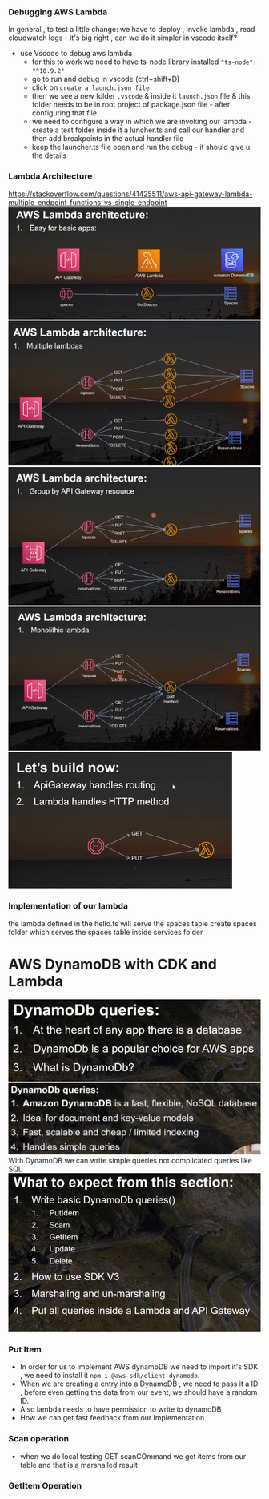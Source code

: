 ### Debugging AWS Lambda

In general , to test a little change:
we have to deploy , invoke lambda , read cloudwatch logs - it's big right , can we do it simpler in vscode itself?

- use Vscode to debug aws lambda
  - for this to work we need to have ts-node library installed `"ts-node": "^10.9.2"`
  - go to run and debug in vscode (ctrl+shift+D)
  - click on `create a launch.json file`
  - then we see a new folder `.vscode` & inside it `launch.json` file & this folder needs to be in root project of package.json file - after configuring that file
  - we need to configure a way in which we are invoking our lambda - create a test folder inside it a luncher.ts and call our handler and then add breakpoints in the actual handler file
  - keep the launcher.ts file open and run the debug - it should give u the details

### Lambda Architecture

https://stackoverflow.com/questions/41425511/aws-api-gateway-lambda-multiple-endpoint-functions-vs-single-endpoint
![alt text](images/image.png)
![alt text](images/image-1.png)
![alt text](images/image-2.png)
![alt text](images/image-3.png)
![alt text](images/image-4.png)

### Implementation of our lambda

the lambda defined in the hello.ts will serve the spaces table
create spaces folder which serves the spaces table inside services folder

# AWS DynamoDB with CDK and Lambda

![alt text](images/image-5.png)
![alt text](images/image-6.png)
With DynamoDB we can write simple queries not complicated queries like SQL
![alt text](images/image-7.png)

### Put Item

- In order for us to implement AWS dynamoDB we need to import it's SDK , we need to install it `npm i @aws-sdk/client-dynamodb`.
- When we are creating a entry into a DynamoDB , we need to pass it a ID , before even getting the data from our event, we should have a random ID.
- Also lambda needs to have permission to write to dynamoDB
- How we can get fast feedback from our implementation

### Scan operation
- when we do local testing GET scanCOmmand we get items from our table and that is a marshalled result

### GetItem Operation